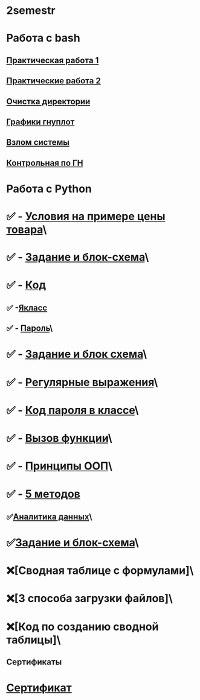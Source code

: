 # 2semestr
# Работа с bash
## [Практическая работа 1](https://docs.google.com/document/d/1c6dJjY2E8Nd2wS1dGhxW3XkspxdnlWiVMhsYji9bx1U/edit?tab=t.0)
## [Практические работа 2](https://docs.google.com/document/d/1c6dJjY2E8Nd2wS1dGhxW3XkspxdnlWiVMhsYji9bx1U/edit?tab=t.0)
## [Очистка директории](https://docs.google.com/document/d/1XYZss9z3_sus-Qwi7StJho9fnYM9-rQtNSHeIgvgksQ/edit?tab=t.0)
## [Графики гнуплот](https://docs.google.com/document/d/1hTQkfKB-TWztggm8nJ8lHtYfWFZ3Emet6nV3vdrazbA/edit?usp=sharing)
## [Взлом системы](https://docs.google.com/document/d/18IIt1Hk2NYjCsOr8ORRESPU1GCMNmMXUQboUBSWuofI/edit?usp=sharing)
## [Контрольная по ГН](https://docs.google.com/document/d/1B_AR8fz20wO4QpFGVVcVYpdlDAfXzf_2y4rIiR4xrWY/edit?usp=drivesdk)
# Работа с Python
# ✅ - [Условия на примере цены товара](https://colab.research.google.com/drive/1G_EZEX2KbKCcde4jEHlQpqX-jXfUIoje#scrollTo=txq5Wj4tfRGB)\
# ✅ - [Задание и блок-схема](https://colab.research.google.com/drive/1G_EZEX2KbKCcde4jEHlQpqX-jXfUIoje#scrollTo=emKGuCu-h0cS&line=1&uniqifier=1)\
# ✅ - [Код](https://colab.research.google.com/drive/1G_EZEX2KbKCcde4jEHlQpqX-jXfUIoje#scrollTo=emKGuCu-h0cS&line=1&uniqifier=1)

## ✅ -[Якласс](https://drive.google.com/drive/folders/1vKwdQG7AUcbL6Y_Eyq08Mg7tnkxDr9kl?usp=drive_link)

## ✅ - [Пароль](https://colab.research.google.com/drive/1G_EZEX2KbKCcde4jEHlQpqX-jXfUIoje#scrollTo=XQWtZWNNr_Cp)\
# ✅ - [Задание и блок схема](https://colab.research.google.com/drive/1G_EZEX2KbKCcde4jEHlQpqX-jXfUIoje#scrollTo=XQWtZWNNr_Cp)\
# ✅ - [Регулярные выражения](https://colab.research.google.com/drive/1G_EZEX2KbKCcde4jEHlQpqX-jXfUIoje#scrollTo=ZS2fU_drqX6h)\
# ✅ - [Код пароля в классе](https://colab.research.google.com/drive/1G_EZEX2KbKCcde4jEHlQpqX-jXfUIoje#scrollTo=8-8ZfLSLyFK5&line=1&uniqifier=1)\
# ✅ - [Вызов функции](https://colab.research.google.com/drive/1G_EZEX2KbKCcde4jEHlQpqX-jXfUIoje#scrollTo=_2N4qD3N8Sau)\
# ✅ - [Принципы ООП](https://colab.research.google.com/drive/1G_EZEX2KbKCcde4jEHlQpqX-jXfhttps://colab.research.google.com/drive/1G_EZEX2KbKCcde4jEHlQpqX-jXfUIoje#scrollTo=SvsVaxeCwKL6UIoje#scrollTo=V2eLAevz2ChR)\
# ✅ - [5 методов](https://colab.research.google.com/drive/1G_EZEX2KbKCcde4jEHlQpqX-jXfUIoje#scrollTo=SvsVaxeCwKL6)

## ✅[Аналитика данных](https://app.diagrams.net/#G1bdcP3OiDcEADn3TipmEa1PqJ_kupxFMD#%7B%22pageId%22%3A%22PrTM6MTqaT5qHNGuFR7M%22%7D)\
# ✅[Задание и блок-схема](https://app.diagrams.net/#G1bdcP3OiDcEADn3TipmEa1PqJ_kupxFMD#%7B%22pageId%22%3A%22PrTM6MTqaT5qHNGuFR7M%22%7D)\
# ❌[Сводная таблице с формулами]\
# ❌[3 способа загрузки файлов]\
# ❌[Код по созданию сводной таблицы]\


## Сертификаты
# [Сертификат](https://drive.google.com/drive/folders/1jopE5S4RjNQmv-F8HrG8H9uzv_lHJpUB?usp=drive_link)


